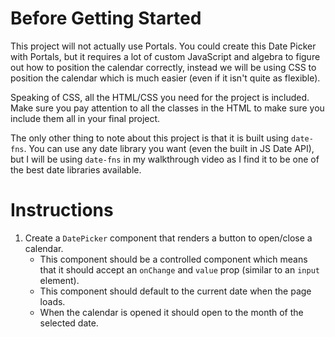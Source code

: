 # Before Getting Started

This project will not actually use Portals. You could create this Date Picker with Portals, but it requires a lot of custom JavaScript and algebra to figure out how to position the calendar correctly, instead we will be using CSS to position the calendar which is much easier (even if it isn't quite as flexible).

Speaking of CSS, all the HTML/CSS you need for the project is included. Make sure you pay attention to all the classes in the HTML to make sure you include them all in your final project.

The only other thing to note about this project is that it is built using `date-fns`. You can use any date library you want (even the built in JS Date API), but I will be using `date-fns` in my walkthrough video as I find it to be one of the best date libraries available.

# Instructions

1. Create a `DatePicker` component that renders a button to open/close a calendar.
   - This component should be a controlled component which means that it should accept an `onChange` and `value` prop (similar to an `input` element).
   - This component should default to the current date when the page loads.
   - When the calendar is opened it should open to the month of the selected date.
